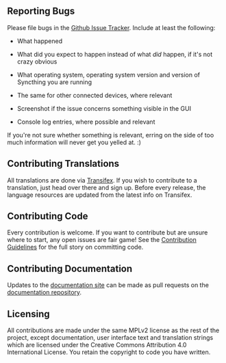 ## Reporting Bugs

Please file bugs in the [Github Issue
Tracker](https://github.com/syncthing/syncthing/issues). Include at
least the following:

 - What happened

 - What did you expect to happen instead of what *did* happen, if it's
   not crazy obvious

 - What operating system, operating system version and version of
   Syncthing you are running

 - The same for other connected devices, where relevant

 - Screenshot if the issue concerns something visible in the GUI

 - Console log entries, where possible and relevant

If you're not sure whether something is relevant, erring on the side of
too much information will never get you yelled at. :)

## Contributing Translations

All translations are done via
[Transifex](https://www.transifex.com/projects/p/syncthing/). If you
wish to contribute to a translation, just head over there and sign up.
Before every release, the language resources are updated from the
latest info on Transifex.

## Contributing Code

Every contribution is welcome. If you want to contribute but are unsure
where to start, any open issues are fair game! See the [Contribution
Guidelines](http://docs.syncthing.net/dev/contributing.html) for the full
story on committing code.

## Contributing Documentation

Updates to the [documentation site](http://docs.syncthing.net/) can be
made as pull requests on the [documentation
repository](https://github.com/syncthing/docs).

## Licensing

All contributions are made under the same MPLv2 license as the rest of
the project, except documentation, user interface text and translation
strings which are licensed under the Creative Commons Attribution 4.0
International License. You retain the copyright to code you have
written.

